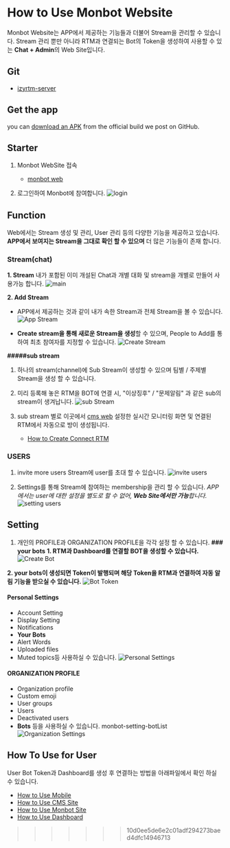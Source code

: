 # How to Use Monbot Website

Monbot Website는 APP에서 제공하는 기능들과 더불어 Stream을 관리할 수 있습니다.
Stream 관리 뿐만 아니라 RTM과 연결되는 Bot의 Token을 생성하여 사용할 수 있는 **Chat + Admin**의 Web Site입니다.

## Git
  * [izyrtm-server](https://github.com/izyrtm/izyrtm-server)

## Get the app

you can [download an
    APK](https://github.com/zulip/zulip-mobile/releases/latest)
    from the official build we post on GitHub.

## Starter
  1. Monbot WebSite 접속 
     * [monbot web](https://monbot.hopto.org/login/#)

  2. 로그인하여 Monbot에 참여합니다.
     ![login](https://github.com/izyrtm/izyrtm-cms-server/blob/master/docs/image/monbotWebsite/monbot-login.png)

## Function
 Web에서는 Stream 생성 및 관리, User 관리 등의 다양한 기능을 제공하고 있습니다.
 **APP에서 보여지는 Stream을 그대로 확인 할 수 있으며** 더 많은 기능들이 존재
 합니다.

### Stream(chat)
  **1. Stream**
   내가 포함된 이미 개설된 Chat과 개별 대화 및 stream을 개별로 만들어 사용가능    합니다.
    ![main](https://github.com/izyrtm/izyrtm-cms-server/blob/master/docs/image/monbotWebsite/monbot-main.png)

  **2. Add Stream**
   - APP에서 제공하는 것과 같이 내가 속한 Stream과 전체 Stream을 볼 수 있습니다.
     ![App Stream](https://github.com/izyrtm/izyrtm-cms-server/blob/master/docs/image/monbotWebsite/monbot-addstream.png)

   - **Create stream을 통해 새로운 Stream을 생성**할 수 있으며, People to Add를 통하여 최초 참여자를 지정할 수 있습니다.
     ![Create Stream](https://github.com/izyrtm/izyrtm-cms-server/blob/master/docs/image/monbotWebsite/monbot-createstream.png)

 **#####sub stream**
  1. 하나의 stream(channel)에 Sub Stream이 생성할 수 있으며 팀별 / 주제별 
     Stream을 생성 할 수 있습니다.
  
  2. 미리 등록해 놓은 RTM을 BOT에 연결 시, "이상징후" / "문제알림" 과 같은 sub의 stream이 생겨납니다.
      ![sub Stream](https://github.com/izyrtm/izyrtm-cms-server/blob/master/docs/image/monbotWebsite/monbot-substream.png)

  3. sub stream 별로 이곳에서 [cms web](http://localhost:8088/main)  설정한 실시간 모니터링 화면 및 연결된 RTM에서 자동으로 방이 생성됩니다. 
     * [How to Create Connect RTM](https://github.com/izyrtm/izyrtm-cms-server/blob/master/docs/howto/izyrtm-cms(Website).md)


### USERS
  1. invite more users
     Stream에 user를 초대 할 수 있습니다.
     ![invite users](https://github.com/izyrtm/izyrtm-cms-server/blob/master/docs/image/monbotWebsite/monbot-inviteusers.png)

  2. Settings를 통해 Stream에 참여하는 membership을 관리 할 수 있습니다.
     *APP에서는 user에 대한 설정을 별도로 할 수 없어, **Web Site에서만 가능**합니다.*
     ![setting users](https://github.com/izyrtm/izyrtm-cms-server/blob/master/docs/image/monbotWebsite/monbot-settinguser.png)

## Setting
  1. 개인의 PROFILE과 ORGANIZATION PROFILE을 각각 설정 할 수 있습니다.
 **### your bots**
   **1. RTM과 Dashboard를 연결할 BOT을 생성할 수 있습니다.**
     ![Create Bot](https://github.com/izyrtm/izyrtm-cms-server/blob/master/docs/image/monbotWebsite/monbot-setting-createbot.png)

   **2. your bots이 생성되면 Token이 발행되며 해당 Token을 RTM과 연결하여 자동 알림 기능을 받으실 수 있습니다.**
    ![Bot Token](https://github.com/izyrtm/izyrtm-cms-server/blob/master/docs/image/monbotWebsite/monbot-setting-bottoken.png)

 #### Personal Settings
   - Account Setting
   - Display Setting
   - Notifications
   - **Your Bots**
   - Alert Words
   - Uploaded files
   - Muted topics등 사용하실 수 있습니다.
    ![Personal Settings](https://github.com/izyrtm/izyrtm-cms-server/blob/master/docs/image/monbotWebsite/monbot-setting-profile.png)

 #### ORGANIZATION PROFILE
   - Organization profile
   - Custom emoji
   - User groups
   - Users
   - Deactivated users
   - **Bots**
     등을 사용하실 수 있습니다.
     monbot-setting-botList
      ![Organization Settings](https://github.com/izyrtm/izyrtm-cms-server/blob/master/docs/image/monbotWebsite/monbot-setting-botList.png)

## How To Use for User
User Bot Token과 Dashboard를 생성 후 연결하는 방법을 아래파일에서 확인 하실 수 있습니다.
 * [How to Use Mobile](https://github.com/izyrtm/izyrtm-cms-server/blob/master/docs/howto/izyrtm-chat(mobile).md)
 * [How to Use CMS Site](https://github.com/izyrtm/izyrtm-cms-server/blob/master/docs/howto/izyrtm-cms(Website).md)
 * [How to Use Monbot Site](https://github.com/izyrtm/izyrtm-cms-server/blob/master/docs/howto/izyrtm-server(Monbot).md)
 * [How to Use Dashboard](https://github.com/izyrtm/izyrtm-cms-server/blob/master/docs/howto/izyrtm-server(dashboard).md)
>>>>>>> 10d0ee5de6e2c01adf294273baed4dfc14946713
